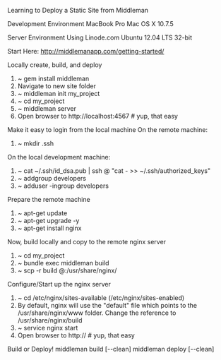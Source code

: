Learning to Deploy a Static Site from Middleman

Development Environment
MacBook Pro
Mac OS X
10.7.5

Server Environment
Using Linode.com
Ubuntu
12.04 LTS 32-bit

Start Here:
http://middlemanapp.com/getting-started/

Locally create, build, and deploy
1. ~ gem install middleman
2. Navigate to new site folder
3. ~ middleman init my_project
4. ~ cd my_project
5. ~ middleman server
6. Open browser to http://localhost:4567 # yup, that easy

Make it easy to login from the local machine
On the remote machine:
1. ~ mkdir .ssh

On the local development machine:
1. ~ cat ~/.ssh/id_dsa.pub | ssh <root>@<server> "cat - >> ~/.ssh/authorized_keys"
2. ~ addgroup developers
3. ~ adduser -ingroup developers <username>

Prepare the remote machine
1. ~ apt-get update
2. ~ apt-get upgrade -y
3. ~ apt-get install nginx

Now, build locally and copy to the remote nginx server
1. ~ cd my_project
2. ~ bundle exec middleman build
3. ~ scp -r build <root>@<server>:/usr/share/nginx/

Configure/Start up the nginx server
1. ~ cd /etc/nginx/sites-available (/etc/nginx/sites-enabled)
2. By default, nginx will use the "default" file which points to the /usr/share/nginx/www folder. Change the reference to /usr/share/nginx/build
3. ~ service nginx start
4. Open browser to http://<server> # yup, that easy

Build or Deploy!
middleman build [--clean]
middleman deploy [--clean]